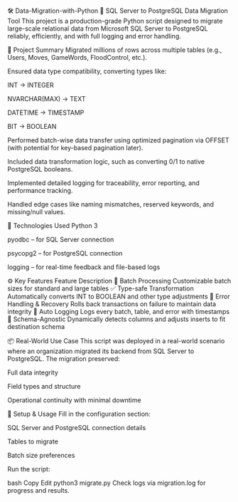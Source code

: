 🛠️ Data-Migration-with-Python
🚀 SQL Server to PostgreSQL Data Migration Tool
This project is a production-grade Python script designed to migrate large-scale relational data from Microsoft SQL Server to PostgreSQL reliably, efficiently, and with full logging and error handling.

📌 Project Summary
Migrated millions of rows across multiple tables (e.g., Users, Moves, GameWords, FloodControl, etc.).

Ensured data type compatibility, converting types like:

INT → INTEGER

NVARCHAR(MAX) → TEXT

DATETIME → TIMESTAMP

BIT → BOOLEAN

Performed batch-wise data transfer using optimized pagination via OFFSET (with potential for key-based pagination later).

Included data transformation logic, such as converting 0/1 to native PostgreSQL booleans.

Implemented detailed logging for traceability, error reporting, and performance tracking.

Handled edge cases like naming mismatches, reserved keywords, and missing/null values.

🧰 Technologies Used
Python 3

pyodbc – for SQL Server connection

psycopg2 – for PostgreSQL connection

logging – for real-time feedback and file-based logs

⚙️ Key Features
Feature	Description
🔄 Batch Processing	Customizable batch sizes for standard and large tables
✅ Type-safe Transformation	Automatically converts INT to BOOLEAN and other type adjustments
🧠 Error Handling & Recovery	Rolls back transactions on failure to maintain data integrity
📝 Auto Logging	Logs every batch, table, and error with timestamps
🔧 Schema-Agnostic	Dynamically detects columns and adjusts inserts to fit destination schema

📦 Real-World Use Case
This script was deployed in a real-world scenario where an organization migrated its backend from SQL Server to PostgreSQL. The migration preserved:

Full data integrity

Field types and structure

Operational continuity with minimal downtime

🚧 Setup & Usage
Fill in the configuration section:

SQL Server and PostgreSQL connection details

Tables to migrate

Batch size preferences

Run the script:

bash
Copy
Edit
python3 migrate.py
Check logs via migration.log for progress and results.
